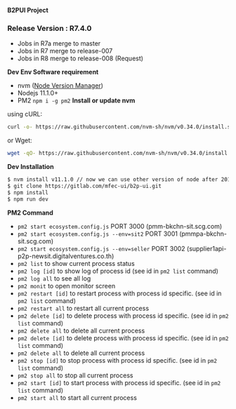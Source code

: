 **B2PUI Project**

### Release Version : R7.4.0
- Jobs in R7a merge to master 
- Jobs in R7 merge to release-007
- Jobs in R8 merge to release-008  (Request)

**Dev Env Software requirement**
- nvm ([Node Version Manager](https://github.com/nvm-sh/nvm))
- Nodejs 11.1.0+
- PM2 `npm i -g pm2`
**Install or update nvm**

using cURL:

```sh
curl -o- https://raw.githubusercontent.com/nvm-sh/nvm/v0.34.0/install.sh | bash
```

or Wget:

```sh
wget -qO- https://raw.githubusercontent.com/nvm-sh/nvm/v0.34.0/install.sh | bash
```

**Dev  Installation**
```sh
$ nvm install v11.1.0 // now we can use other version of node after 2019/05/01
$ git clone https://gitlab.com/mfec-ui/b2p-ui.git
$ npm install
$ npm run dev
```

**PM2 Command**
- `pm2 start ecosystem.config.js` PORT 3000 (pmm-bkchn-sit.scg.com) 
- `pm2 start ecosystem.config.js --env=sit2` PORT 3001 (pmmpa-bkchn-sit.scg.com) 
- `pm2 start ecosystem.config.js --env=seller` PORT 3002 (supplier1api-p2p-newsit.digitalventures.co.th) 
- `pm2 list` to show current process status
- `pm2 log [id]` to show log of process id (see id in `pm2 list` command)
- `pm2 log all` to see all log
- `pm2 monit` to open monitor screen
- `pm2 restart [id]` to restart process with process id specific.  (see id in `pm2 list` command)
- `pm2 restart all` to restart all current process
- `pm2 delete [id]` to delete process with process id specific.  (see id in `pm2 list` command)
- `pm2 delete all` to delete all current process
- `pm2 delete [id]` to delete process with process id specific.  (see id in `pm2 list` command)
- `pm2 delete all` to delete all current process
- `pm2 stop [id]` to stop process with process id specific.  (see id in `pm2 list` command)
- `pm2 stop all` to stop all current process
- `pm2 start [id]` to start process with process id specific.  (see id in `pm2 list` command)
- `pm2 start all` to start all current process